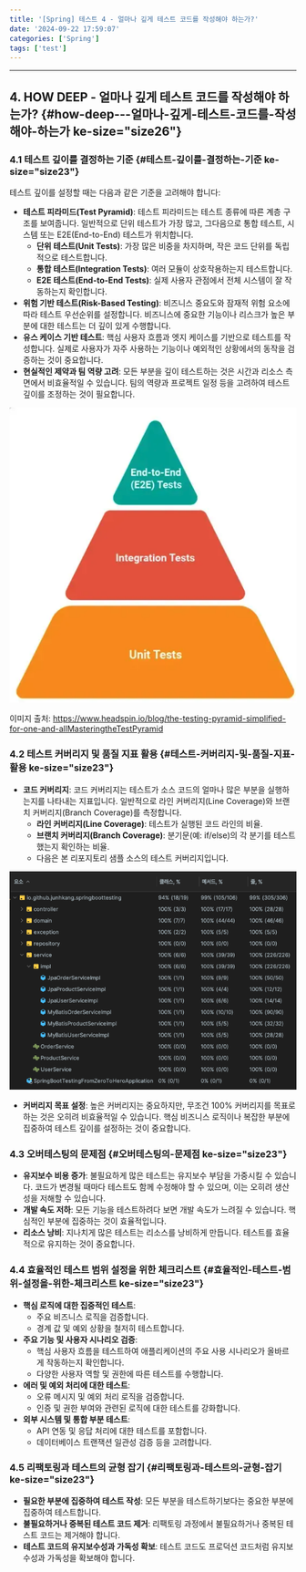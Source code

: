 ```yaml
---
title: '[Spring] 테스트 4 - 얼마나 깊게 테스트 코드를 작성해야 하는가?'
date: '2024-09-22 17:59:07'
categories: ['Spring']
tags: ['test']
---
```


------------------------------------------------------------------------

## 4. HOW DEEP - 얼마나 깊게 테스트 코드를 작성해야 하는가? {#how-deep---얼마나-깊게-테스트-코드를-작성해야-하는가 ke-size="size26"}

### 4.1 테스트 깊이를 결정하는 기준 {#테스트-깊이를-결정하는-기준 ke-size="size23"}

테스트 깊이를 설정할 때는 다음과 같은 기준을 고려해야 합니다:

-   **테스트 피라미드(Test Pyramid)**: 테스트 피라미드는 테스트 종류에 따른 계층 구조를 보여줍니다. 일반적으로 단위 테스트가 가장 많고, 그다음으로 통합 테스트, 시스템 또는 E2E(End-to-End) 테스트가 위치합니다.
    -   **단위 테스트(Unit Tests)**: 가장 많은 비중을 차지하며, 작은 코드 단위를 독립적으로 테스트합니다.
    -   **통합 테스트(Integration Tests)**: 여러 모듈이 상호작용하는지 테스트합니다.
    -   **E2E 테스트(End-to-End Tests)**: 실제 사용자 관점에서 전체 시스템이 잘 작동하는지 확인합니다.
-   **위험 기반 테스트(Risk-Based Testing)**: 비즈니스 중요도와 잠재적 위험 요소에 따라 테스트 우선순위를 설정합니다. 비즈니스에 중요한 기능이나 리스크가 높은 부분에 대한 테스트는 더 깊이 있게 수행합니다.
-   **유스 케이스 기반 테스트**: 핵심 사용자 흐름과 엣지 케이스를 기반으로 테스트를 작성합니다. 실제로 사용자가 자주 사용하는 기능이나 예외적인 상황에서의 동작을 검증하는 것이 중요합니다.
-   **현실적인 제약과 팀 역량 고려**: 모든 부분을 깊이 테스트하는 것은 시간과 리소스 측면에서 비효율적일 수 있습니다. 팀의 역량과 프로젝트 일정 등을 고려하여 테스트 깊이를 조정하는 것이 필요합니다.

![](/images/posts/99/img.png)

이미지 출처: https://www.headspin.io/blog/the-testing-pyramid-simplified-for-one-and-allMasteringtheTestPyramid

### 4.2 테스트 커버리지 및 품질 지표 활용 {#테스트-커버리지-및-품질-지표-활용 ke-size="size23"}

-   **코드 커버리지**: 코드 커버리지는 테스트가 소스 코드의 얼마나 많은 부분을 실행하는지를 나타내는 지표입니다. 일반적으로 라인 커버리지(Line Coverage)와 브랜치 커버리지(Branch Coverage)를 측정합니다.
    -   **라인 커버리지(Line Coverage)**: 테스트가 실행된 코드 라인의 비율.
    -   **브랜치 커버리지(Branch Coverage)**: 분기문(예: if/else)의 각 분기를 테스트했는지 확인하는 비율.
    -   다음은 본 리포지토리 샘플 소스의 테스트 커버리지입니다.

![](/images/posts/99/img_1.png)

-   **커버리지 목표 설정**: 높은 커버리지는 중요하지만, 무조건 100% 커버리지를 목표로 하는 것은 오히려 비효율적일 수 있습니다. 핵심 비즈니스 로직이나 복잡한 부분에 집중하여 테스트 깊이를 설정하는 것이 중요합니다.

### 4.3 오버테스팅의 문제점 {#오버테스팅의-문제점 ke-size="size23"}

-   **유지보수 비용 증가**: 불필요하게 많은 테스트는 유지보수 부담을 가중시킬 수 있습니다. 코드가 변경될 때마다 테스트도 함께 수정해야 할 수 있으며, 이는 오히려 생산성을 저해할 수 있습니다.
-   **개발 속도 저하**: 모든 기능을 테스트하려다 보면 개발 속도가 느려질 수 있습니다. 핵심적인 부분에 집중하는 것이 효율적입니다.
-   **리소스 낭비**: 지나치게 많은 테스트는 리소스를 낭비하게 만듭니다. 테스트를 효율적으로 유지하는 것이 중요합니다.

### 4.4 효율적인 테스트 범위 설정을 위한 체크리스트 {#효율적인-테스트-범위-설정을-위한-체크리스트 ke-size="size23"}

-   **핵심 로직에 대한 집중적인 테스트**:
    -   주요 비즈니스 로직을 검증합니다.
    -   경계 값 및 예외 상황을 철저히 테스트합니다.
-   **주요 기능 및 사용자 시나리오 검증**:
    -   핵심 사용자 흐름을 테스트하여 애플리케이션의 주요 사용 시나리오가 올바르게 작동하는지 확인합니다.
    -   다양한 사용자 역할 및 권한에 따른 테스트를 수행합니다.
-   **에러 및 예외 처리에 대한 테스트**:
    -   오류 메시지 및 예외 처리 로직을 검증합니다.
    -   인증 및 권한 부여와 관련된 로직에 대한 테스트를 강화합니다.
-   **외부 시스템 및 통합 부분 테스트**:
    -   API 연동 및 응답 처리에 대한 테스트를 포함합니다.
    -   데이터베이스 트랜잭션 일관성 검증 등을 고려합니다.

### 4.5 리팩토링과 테스트의 균형 잡기 {#리팩토링과-테스트의-균형-잡기 ke-size="size23"}

-   **필요한 부분에 집중하여 테스트 작성**: 모든 부분을 테스트하기보다는 중요한 부분에 집중하여 테스트합니다.
-   **불필요하거나 중복된 테스트 코드 제거**: 리팩토링 과정에서 불필요하거나 중복된 테스트 코드는 제거해야 합니다.
-   **테스트 코드의 유지보수성과 가독성 확보**: 테스트 코드도 프로덕션 코드처럼 유지보수성과 가독성을 확보해야 합니다.
